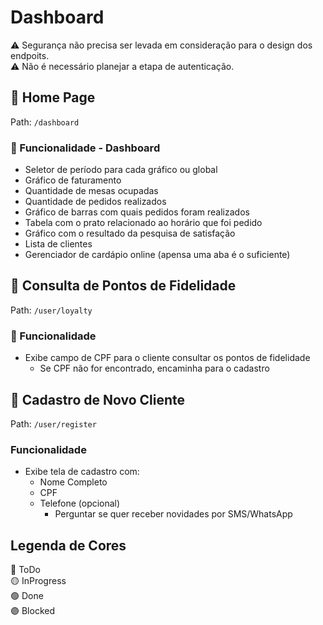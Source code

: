 # Dashboard

:warning: Segurança não precisa ser levada em consideração para o design dos endpoits.  
:warning: Não é necessário planejar a etapa de autenticação.

## :red_circle: Home Page

Path: `/dashboard`

### :red_circle: Funcionalidade - Dashboard

* Seletor de período para cada gráfico ou global
* Gráfico de faturamento
* Quantidade de mesas ocupadas
* Quantidade de pedidos realizados
* Gráfico de barras com quais pedidos foram realizados
* Tabela com o prato relacionado ao horário que foi pedido
* Gráfico com o resultado da pesquisa de satisfação
* Lista de clientes
* Gerenciador de cardápio online (apensa uma aba é o suficiente)

## :red_circle: Consulta de Pontos de Fidelidade

Path: `/user/loyalty`

### :red_circle: Funcionalidade

* Exibe campo de CPF para o cliente consultar os pontos de fidelidade
  * Se CPF não for encontrado, encaminha para o cadastro

## :red_circle: Cadastro de Novo Cliente

Path: `/user/register`

### Funcionalidade

* Exibe tela de cadastro com:
  * Nome Completo
  * CPF
  * Telefone (opcional)
    * Perguntar se quer receber novidades por SMS/WhatsApp

## Legenda de Cores

:red_circle: ToDo  
:yellow_circle: InProgress  
:green_circle: Done  
:purple_circle: Blocked
